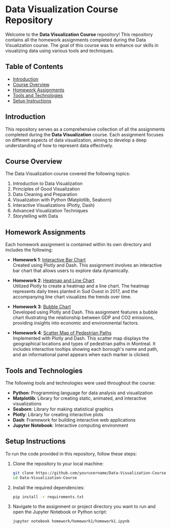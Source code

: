 # Data Visualization Course Repository

Welcome to the **Data Visualization Course** repository! This repository contains all the homework assignments completed during the Data Visualization course. The goal of this course was to enhance our skills in visualizing data using various tools and techniques.

## Table of Contents

- [Introduction](#introduction)
- [Course Overview](#course-overview)
- [Homework Assignments](#homework-assignments)
- [Tools and Technologies](#tools-and-technologies)
- [Setup Instructions](#setup-instructions)

## Introduction

This repository serves as a comprehensive collection of all the assignments completed during the **Data Visualization** course. Each assignment focuses on different aspects of data visualization, aiming to develop a deep understanding of how to represent data effectively.

## Course Overview

The Data Visualization course covered the following topics:

1. Introduction to Data Visualization
2. Principles of Good Visualization
3. Data Cleaning and Preparation
4. Visualization with Python (Matplotlib, Seaborn)
5. Interactive Visualizations (Plotly, Dash)
6. Advanced Visualization Techniques
7. Storytelling with Data

## Homework Assignments

Each homework assignment is contained within its own directory and includes the following:

- **Homework 1**: [Interactive Bar Chart](homework/homework1)  
  Created using Plotly and Dash. This assignment involves an interactive bar chart that allows users to explore data dynamically.

- **Homework 2**: [Heatmap and Line Chart](homework/homework2)  
  Utilized Plotly to create a heatmap and a line chart. The heatmap represents daily trees planted in Sud Ouest in 2017, and the accompanying line chart visualizes the trends over time.

- **Homework 3**: [Bubble Chart](homework/homework3)  
  Developed using Plotly and Dash. This assignment features a bubble chart illustrating the relationship between GDP and CO2 emissions, providing insights into economic and environmental factors.

- **Homework 4**: [Scatter Map of Pedestrian Paths](homework/homework4)  
  Implemented with Plotly and Dash. This scatter map displays the geographical locations and types of pedestrian paths in Montreal. It includes interactive tooltips showing each borough's name and path, and an informational panel appears when each marker is clicked.


## Tools and Technologies

The following tools and technologies were used throughout the course:

- **Python**: Programming language for data analysis and visualization
- **Matplotlib**: Library for creating static, animated, and interactive visualizations
- **Seaborn**: Library for making statistical graphics
- **Plotly**: Library for creating interactive plots
- **Dash**: Framework for building interactive web applications
- **Jupyter Notebook**: Interactive computing environment

## Setup Instructions

To run the code provided in this repository, follow these steps:

1. Clone the repository to your local machine:

    ```bash
    git clone https://github.com/yourusername/Data-Visualization-Course.git
    cd Data-Visualization-Course
    ```

2. Install the required dependencies:

    ```bash
    pip install -r requirements.txt
    ```

3. Navigate to the assignment or project directory you want to run and open the Jupyter Notebook or Python script:

    ```bash
    jupyter notebook homework/homework1/homework1.ipynb
    ```

